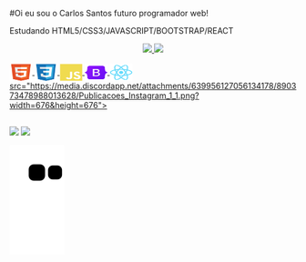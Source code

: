#Oi eu sou o Carlos Santos futuro programador web!

Estudando HTML5/CSS3/JAVASCRIPT/BOOTSTRAP/REACT

<div align="center">
  <a href="https://github.com/Carlosprogramador10">
  <img height="180em" src="https://github-readme-stats.vercel.app/api?username=carlossantos&show_icons=true&theme=dracula&include_all_commits=true&count_private=true"/>
  <img height="180em" src="https://github-readme-stats.vercel.app/api/top-langs/?username=carlossantos&layout=compact&langs_count=7&theme=dracula"/>
</div>
  
  <div style="display: inline_block"><br>
   <img align="center" alt="Rafa-HTML" height="30" width="40" src="https://raw.githubusercontent.com/devicons/devicon/master/icons/html5/html5-original.svg">
   <img align="center" alt="Rafa-CSS" height="30" width="40" src="https://raw.githubusercontent.com/devicons/devicon/master/icons/css3/css3-original.svg">
   <img align="center" alt="Rafa-Js" height="30" width="40" src="https://raw.githubusercontent.com/devicons/devicon/master/icons/javascript/javascript-plain.svg">
   <img align="center" alt="Rafa-React" height="30" width="40" src="https://raw.githubusercontent.com/devicons/devicon/master/icons/bootstrap/bootstrap-original.svg">
   <img align="center" alt="Rafa-React" height="30" width="40" src="https://raw.githubusercontent.com/devicons/devicon/master/icons/react/react-original.svg">
   src="https://media.discordapp.net/attachments/639956127056134178/890373478988013628/Publicacoes_Instagram_1_1.png?width=676&height=676">
</div>
  
 ##
  
  <div> 
  <a href = "gestordetrafegocarlossantos@gmail.com"><img src="https://img.shields.io/badge/-Gmail-%23333?style=for-the-badge&logo=gmail&logoColor=white" target="_blank"></a>
  <a href="https://www.linkedin.com/in/carlos-santos-012aa3213/" target="_blank"><img src="https://img.shields.io/badge/-LinkedIn-%230077B5?style=for-the-badge&logo=linkedin&logoColor=white" target="_blank"></a> 
 
  ![Snake animation](https://github.com/rafaballerini/rafaballerini/blob/output/github-contribution-grid-snake.svg)
 
</div>

